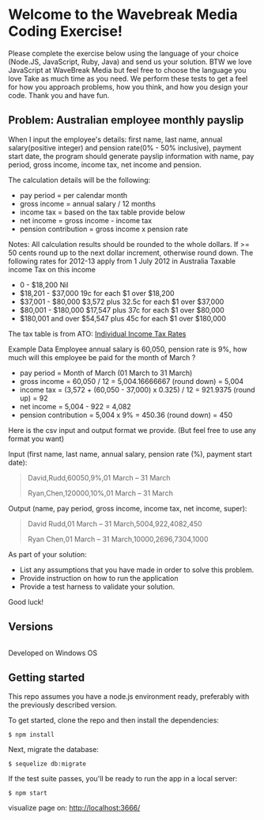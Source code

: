 # Welcome to the Wavebreak Media Coding Exercise!

Please complete the exercise below using the language of your choice (Node.JS, JavaScript, Ruby, Java) and send us your solution. BTW we love JavaScript at WaveBreak Media but feel free to choose the language  you love Take as much time as you need. We perform these tests to get a feel for how you approach problems, how you think, and how you design your code. Thank you and have fun.

## Problem: Australian employee monthly payslip

When I input the employee's details: first name, last name, annual salary(positive integer) and pension rate(0% - 50% inclusive), payment start date, the program should generate payslip information with name, pay period, gross income, income tax, net income and pension.

The calculation details will be the following:
* pay period = per calendar month
* gross income = annual salary / 12 months
* income tax = based on the tax table provide below
* net income = gross income - income tax
* pension contribution = gross income x pension rate
 
Notes: All calculation results should be rounded to the whole dollars. If >= 50 cents round up to the next dollar increment, otherwise round down. The following rates for 2012-13 apply from 1 July 2012 in Australia Taxable income Tax on this income
* 0 - $18,200 Nil
* $18,201 - $37,000 19c for each $1 over $18,200
* $37,001 - $80,000 $3,572 plus 32.5c for each $1 over $37,000
* $80,001 - $180,000 $17,547 plus 37c for each $1 over $80,000
* $180,001 and over $54,547 plus 45c for each $1 over $180,000

The tax table is from ATO: [Individual Income Tax Rates](https://www.ato.gov.au/Rates/Individual-income-tax-rates/)

Example Data
Employee annual salary is 60,050, pension rate is 9%, how much will this employee be paid for the month of March ?
* pay period = Month of March (01 March to 31 March)
* gross income = 60,050 / 12 = 5,004.16666667 (round down) = 5,004
* income tax = (3,572 + (60,050 - 37,000) x 0.325) / 12 = 921.9375 (round up) = 92
* net income = 5,004 - 922 = 4,082
* pension contribution = 5,004 x 9% = 450.36 (round down) = 450

Here is the csv input and output format we provide. (But feel free to use any format you want)

  Input (first name, last name, annual salary, pension rate (%), payment start date):
  > David,Rudd,60050,9%,01 March – 31 March
  > 
  > Ryan,Chen,120000,10%,01 March – 31 March
  
  Output (name, pay period, gross income, income tax, net income, super):
  > David Rudd,01 March – 31 March,5004,922,4082,450
  >
  > Ryan Chen,01 March – 31 March,10000,2696,7304,1000
  
As part of your solution:
* List any assumptions that you have made in order to solve this problem.
* Provide instruction on how to run the application
* Provide a test harness to validate your solution.

Good luck!


## Versions

```
```

Developed on Windows OS


## Getting started

This repo assumes you have a node.js environment ready, preferably with the previously described version.

To get started, clone the repo and then install the dependencies:

```
$ npm install
```

Next, migrate the database:

```
$ sequelize db:migrate
```

If the test suite passes, you'll be ready to run the app in a local server:

```
$ npm start
```

visualize page on: [http://localhost:3666/](http://localhost:3666/)
